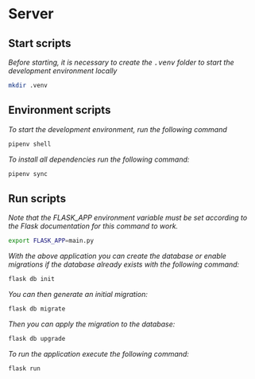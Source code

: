 # Server

## Start scripts

*Before starting, it is necessary to create the <kbd>.venv</kbd> folder to start the development environment locally*

```sh
mkdir .venv
```

## Environment scripts

*To start the development environment, run the following command*

```sh
pipenv shell
```
*To install all dependencies run the following command:*

```sh
pipenv sync
```

## Run scripts

*Note that the FLASK_APP environment variable must be set according to the Flask documentation for this command to work.*

```sh
export FLASK_APP=main.py
```
*With the above application you can create the database or enable migrations if the database already exists with the following command:*

```sh
flask db init
```
*You can then generate an initial migration:*

```sh
flask db migrate
```
*Then you can apply the migration to the database:*

```sh
flask db upgrade
```
*To run the application execute the following command:*

```sh
flask run
```